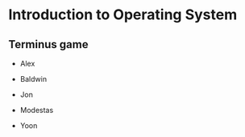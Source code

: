 # Introduction to Operating System

## Terminus game


* Alex

* Baldwin

* Jon

* Modestas

* Yoon

